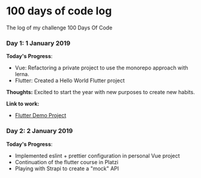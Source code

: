# 100 days of code log

The log of my challenge 100 Days Of Code

### Day 1: 1 January 2019

**Today's Progress**:

- Vue: Refactoring a private project to use the monorepo approach with lerna.
- Flutter: Created a Hello World Flutter project

**Thoughts:** Excited to start the year with new purposes to create new habits.

**Link to work:**

- [Flutter Demo Project](https://github.com/algil/flutter_app/commit/a8c25e71152cf72a318148a45d1c7b77dbcbff7f)

### Day 2: 2 January 2019

**Today's Progress**:

- Implemented eslint + prettier configuration in personal Vue project
- Continuation of the flutter course in Platzi
- Playing with Strapi to create a "mock" API
